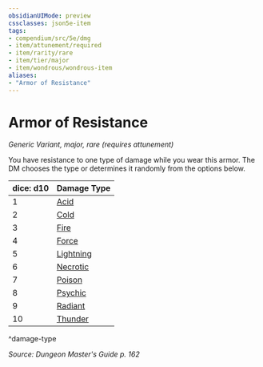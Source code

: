 ```yaml
---
obsidianUIMode: preview
cssclasses: json5e-item
tags:
- compendium/src/5e/dmg
- item/attunement/required
- item/rarity/rare
- item/tier/major
- item/wondrous/wondrous-item
aliases: 
- "Armor of Resistance"
---
```

# Armor of Resistance
*Generic Variant, major, rare (requires attunement)*  


You have resistance to one type of damage while you wear this armor. The DM chooses the type or determines it randomly from the options below.

| dice: d10 | Damage Type |
|-----------|-------------|
| 1 | [Acid](compendium/items/armor-of-acid-resistance.md) |
| 2 | [Cold](compendium/items/armor-of-cold-resistance.md) |
| 3 | [Fire](compendium/items/armor-of-fire-resistance.md) |
| 4 | [Force](compendium/items/armor-of-force-resistance.md) |
| 5 | [Lightning](compendium/items/armor-of-lightning-resistance.md) |
| 6 | [Necrotic](compendium/items/armor-of-necrotic-resistance.md) |
| 7 | [Poison](compendium/items/armor-of-poison-resistance.md) |
| 8 | [Psychic](compendium/items/armor-of-psychic-resistance.md) |
| 9 | [Radiant](compendium/items/armor-of-radiant-resistance.md) |
| 10 | [Thunder](compendium/items/armor-of-thunder-resistance.md) |
^damage-type

*Source: Dungeon Master's Guide p. 162*